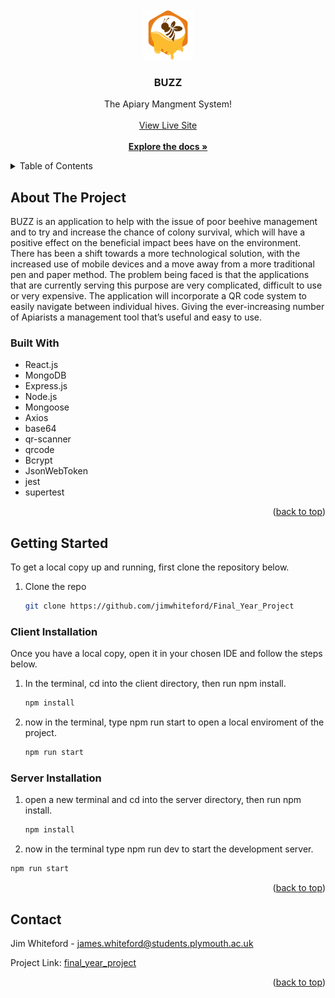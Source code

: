 <br />
<div align="center">
  <a href="https://github.com/othneildrew/Best-README-Template">
    <img src="client/src/honeyLogo.png" alt="Logo" width="80" height="80">
  </a>

  <h3 align="center">BUZZ</h3>

  <p align="center">
    The Apiary Mangment System!
    <br />
    <br />
    <a href="https://buzzz.onrender.com/">View Live Site</a>
    <br />
    <br />
    <a href="https://github.com/jimwhiteford/Final_Year_Project"><strong>Explore the docs »</strong></a>
  </p>
</div>



<!-- TABLE OF CONTENTS -->
<details>
  <summary>Table of Contents</summary>
  <ol>
    <li>
      <p>About The Project</p>
      <ul>
        <li>Built With</li>
      </ul>
    </li>
    <li>
      <p>Getting Started</p>
      <ul>
        <li>Client Installation</li>
        <li>Installation</li>
      </ul>
    </li>
     <li>
      <p>Contact</p>
    </li> 
  </ol>
</details>



<!-- ABOUT THE PROJECT -->
## About The Project
BUZZ is an application to help with the issue of poor beehive management and to try and increase the chance of colony survival, which will
have a positive effect on the beneficial impact bees have on the environment. There has been a shift towards a more technological solution, 
with the increased use of mobile devices and a move away from a more traditional pen and paper method. The problem being faced is that the 
applications that are currently serving this purpose are very complicated, difficult to use or very expensive. The application will incorporate
a QR code system to easily navigate between individual hives. Giving the ever-increasing number of Apiarists a management tool that’s useful 
and easy to use. 
### Built With
* React.js
* MongoDB
* Express.js
* Node.js
* Mongoose 
* Axios
* base64
* qr-scanner
* qrcode
* Bcrypt 
* JsonWebToken 
* jest 
* supertest

<p align="right">(<a href="#readme-top">back to top</a>)</p>

<!-- GETTING STARTED -->
## Getting Started
To get a local copy up and running, first clone the repository below.
1. Clone the repo
   ```sh
   git clone https://github.com/jimwhiteford/Final_Year_Project
   ```
### Client Installation
Once you have a local copy, open it in your chosen IDE and follow the steps below.

1. In the terminal, cd into the client directory, then run npm install.
   ```sh
   npm install
   ```
2. now in the terminal, type npm run start to open a local enviroment of the project. 
   ```sh
   npm run start
   ```
### Server Installation
1. open a new terminal and cd into the server directory, then run npm install.
   ```js
   npm install
   ```
 2. now in the terminal type npm run dev to start the development server. 
   ```sh
   npm run start
   ```

<p align="right">(<a href="#readme-top">back to top</a>)</p>

<!-- CONTACT -->
## Contact

Jim Whiteford - james.whiteford@students.plymouth.ac.uk

Project Link: [final_year_project](https://github.com/jimwhiteford/Final_Year_Project)

<p align="right">(<a href="#readme-top">back to top</a>)</p>

